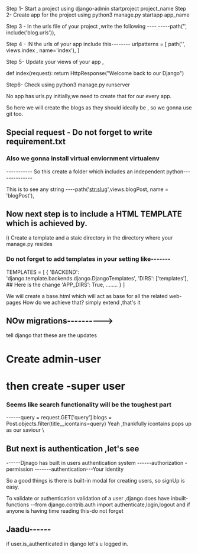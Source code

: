 <!-- Do not foget to pip install -r requirement.txt -->

Step 1- Start a project using django-admin startproject project_name
Step 2- Create app for the project using python3 manage.py startapp app_name

Step 3 - In the urls file of your project ,write the following ----
    -----path('', include('blog.urls')),

Step 4 - IN the urls of your app include this--------
urlpatterns = [
    path('', views.index , name='index'),
]

Step 5- Update your views of your app ,

def index(request):
    return HttpResponse("Welcome back to our Django")

Step6- Check using python3 manage.py runserver


No app has urls.py initially,we need to create that for our every app.


So here we will create the blogs as they should ideally be , so we gonna use git too.

## Special request - Do not forget to write requirement.txt

###  Also we gonna install virtual enviornment virtualenv
----------- So this create a folder which includes an independent python--------------

This is to see any string ----path('<str:slug>',views.blogPost, name = 'blogPost'),

## Now next step is to include a HTML TEMPLATE which is achieved by.
i) Create a template and a staic directory in the directory where your manage.py resides
### Do not forget to add templates in your setting like-------
TEMPLATES = [
    {
        'BACKEND': 'django.template.backends.django.DjangoTemplates',
        'DIRS': ['templates'],         ## Here is the change
        'APP_DIRS': True,
        ........
    }
]


We wiil create a base.html which will act as base for all the related web-pages
How do we achieve that?
simply extend ,that's it

## NOw migrations---------->
tell django that these are the updates

# Create admin-user

# then create -super user

### Seems like search functionality will be the toughest part
------query = request.GET['query']
    blogs = Post.objects.filter(title__icontains=query)
    Yeah ,thankfully icontains pops up as our saviour \

## But next is authentication ,let's see
------Djnago has built in users authentication system
------authorization -permission
-------authentication---Your Identity

<!-- Django authentication is general ,can be used for any type of website,whenther blog ,or online search sites-->
So a good things is there is built-in modal for creating users, so signUp is easy.

To validate or authentication validation of a user ,django does have inbuilt- functions
--from django.contrib.auth import authenticate,login,logout
and if anyone is having time reading this-do not forget 
## Jaadu------
if user.is_authenticated in django let's u logged in.



